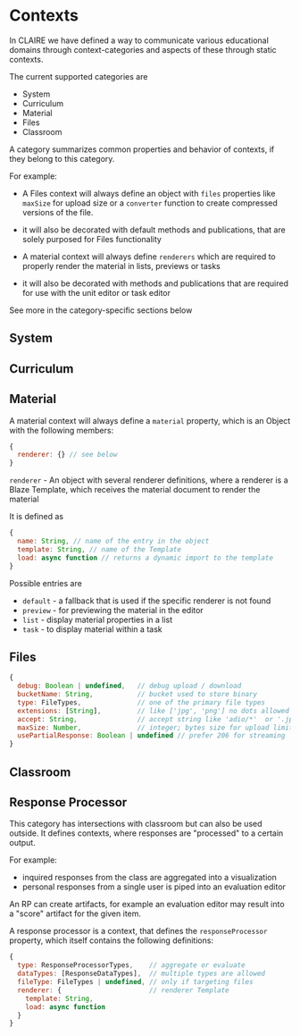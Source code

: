 # Contexts

In CLAIRE we have defined a way to communicate various educational domains
through context-categories and aspects of these through static contexts.

The current supported categories are

- System
- Curriculum
- Material
- Files
- Classroom

A category summarizes common properties and behavior of contexts, 
if they belong to this category.

For example:

- A Files context will always define an object with `files` properties like
  `maxSize` for upload size or a `converter` function to create compressed 
  versions of the file.
- it will also be decorated with default methods and publications, that are 
  solely purposed for Files functionality
  
- A material context will always define `renderers` which are required to 
  properly render the material in lists, previews or tasks
  
- it will also be decorated with methods and publications that are required for
  use with the unit editor or task editor
  
See more in the category-specific sections below

## System

## Curriculum

## Material

A material context will always define a `material` property, which is an Object
with the following members:

```js
{
  renderer: {} // see below  
}
````


`renderer` - An object with several renderer definitions, where a renderer is a
             Blaze Template, which receives the material document to render the 
             material
             
It is defined as

```js
{
  name: String, // name of the entry in the object
  template: String, // name of the Template
  load: async function // returns a dynamic import to the template
}
```

Possible entries are

- `default` - a fallback that is used if the specific renderer is not found
- `preview` - for previewing the material in the editor
- `list` - display material properties in a list
- `task` - to display material within a task

## Files

```js
{
  debug: Boolean | undefined,   // debug upload / download
  bucketName: String,           // bucket used to store binary
  type: FileTypes,              // one of the primary file types
  extensions: [String],         // like ['jpg', 'png'] no dots allowed here
  accept: String,               // accept string like 'adio/*'  or '.jpg,.png'
  maxSize: Number,              // integer; bytes size for upload limit
  usePartialResponse: Boolean | undefined // prefer 206 for streaming
}
```

## Classroom

## Response Processor

This category has intersections with classroom but can also be used outside.
It defines contexts, where responses are "processed" to a certain output.

For example:

- inquired responses from the class are aggregated into a visualization
- personal responses from a single user is piped into an evaluation editor

An RP can create artifacts, for example an evaluation editor may result into
a "score" artifact for the given item.

A response processor is a context, that defines the `responseProcessor` 
property, which itself contains the following definitions:

```js
{
  type: ResponseProcessorTypes,    // aggregate or evaluate
  dataTypes: [ResponseDataTypes],  // multiple types are allowed
  fileType: FileTypes | undefined, // only if targeting files
  renderer: {                      // renderer Template
    template: String,
    load: async function
  }
}
```